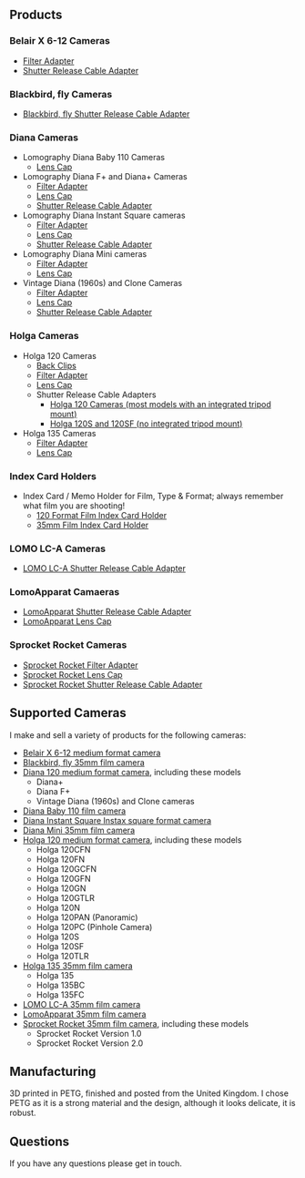 ## Products

### Belair X 6-12 Cameras ###
- [Filter Adapter](belair-x-6-12-filter.md)
- [Shutter Release Cable Adapter](belair-x-6-12-adapter.md)

### Blackbird, fly Cameras ###
- [Blackbird, fly Shutter Release Cable Adapter](blackbird-fly-adapter.md)

### Diana Cameras
- Lomography Diana Baby 110 Cameras
  - [Lens Cap](diana-baby-110-lens-cap.md)
- Lomography Diana F+ and Diana+ Cameras
  - [Filter Adapter](diana-f+-filter.md)
  - [Lens Cap](diana-f+-lens-cap.md)
  - [Shutter Release Cable Adapter](diana-f+-adapter.md)
- Lomography Diana Instant Square cameras
  - [Filter Adapter](diana-instant-square-filter.md)
  - [Lens Cap](diana-instant-square-lens-cap.md)
  - [Shutter Release Cable Adapter](diana-instant-square-adapter.md)
- Lomography Diana Mini cameras
  - [Filter Adapter](diana-mini-filter.md)
  - [Lens Cap](diana-mini-lens-cap.md)
- Vintage Diana (1960s) and Clone Cameras
  - [Filter Adapter](diana-f+-filter.md)
  - [Lens Cap](diana-f+-lens-cap.md)
  - [Shutter Release Cable Adapter](diana-adapter.md)

### Holga Cameras
- Holga 120 Cameras
  - [Back Clips](holga-120-back-clips.md)
  - [Filter Adapter](holga-filter.md)
  - [Lens Cap](holga-120-lens-cap.md)
  - Shutter Release Cable Adapters
    - [Holga 120 Cameras (most models with an integrated tripod mount)](holga-120-adapter.md)
    - [Holga 120S and 120SF (no integrated tripod mount)](holga-120s-adapter.md)
- Holga 135 Cameras
  - [Filter Adapter](holga-135-filter.md)
  - [Lens Cap](holga-135-lens-cap.md)

### Index Card Holders
- Index Card / Memo Holder for Film, Type & Format; always remember what film you are shooting!
  - [120 Format Film Index Card Holder](120-film-index-card-holder.md)
  - [35mm Film Index Card Holder](35mm-film-index-card-holder.md)

### LOMO LC-A Cameras
- [LOMO LC-A Shutter Release Cable Adapter](lomo-lc-a-adapter.md)

### LomoApparat Camaeras
- [LomoApparat Shutter Release Cable Adapter](lomoapparat-adapter.md)
- [LomoApparat Lens Cap](lomoapparat-lens-cap.md)

### Sprocket Rocket Cameras
- [Sprocket Rocket Filter Adapter](lomography-sprocket-rocket-filter.md)
- [Sprocket Rocket Lens Cap](lomography-sprocket-rocket-lens-cap.md)
- [Sprocket Rocket Shutter Release Cable Adapter](lomography-sprocket-rocket.md)

## Supported Cameras
I make and sell a variety of products for the following cameras:

- [Belair X 6-12 medium format camera](http://camera-wiki.org/wiki/Lomography_Belair_X_6-12)
- [Blackbird, fly 35mm film camera](http://camera-wiki.org/wiki/Blackbird,_fly)
- [Diana 120 medium format camera](https://en.wikipedia.org/wiki/Diana_(camera)), including these models
  - Diana+
  - Diana F+
  - Vintage Diana (1960s) and Clone cameras
- [Diana Baby 110 film camera](http://camera-wiki.org/wiki/Diana_Baby_110)
- [Diana Instant Square Instax square format camera](http://camera-wiki.org/wiki/Diana_Instant_Square)
- [Diana Mini 35mm film camera](http://camera-wiki.org/wiki/Diana_Mini)
- [Holga 120 medium format camera](https://en.wikipedia.org/wiki/Holga), including these models
  - Holga 120CFN
  - Holga 120FN
  - Holga 120GCFN
  - Holga 120GFN
  - Holga 120GN
  - Holga 120GTLR
  - Holga 120N
  - Holga 120PAN (Panoramic)
  - Holga 120PC (Pinhole Camera)
  - Holga 120S
  - Holga 120SF
  - Holga 120TLR
- [Holga 135 35mm film camera](http://camera-wiki.org/wiki/Holga_135)
  - Holga 135
  - Holga 135BC
  - Holga 135FC
- [LOMO LC-A 35mm film camera](http://camera-wiki.org/wiki/LOMO_LC-A)
- [LomoApparat 35mm film camera](http://camera-wiki.org/wiki/LomoApparat)
- [Sprocket Rocket 35mm film camera](http://camera-wiki.org/wiki/Lomographic_Sprocket_Rocket), including these models
  - Sprocket Rocket Version 1.0
  - Sprocket Rocket Version 2.0

## Manufacturing
3D printed in PETG, finished and posted from the United Kingdom. I chose PETG as it is a strong material and the design, although it looks delicate, it is robust.

## Questions
If you have any questions please get in touch.
